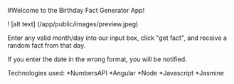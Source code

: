 #Welcome to the Birthday Fact Generator App!

! [alt text] (/app/public/images/preview.jpeg)

Enter any valid month/day into our input box, click "get fact", and receive a random fact from that day.

If you enter the date in the wrong format, you will be notified.  

Technologies used:
*NumbersAPI
*Angular
*Node
*Javascript
*Jasmine
